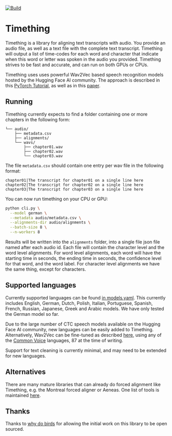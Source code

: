 [![Build](https://github.com/feldberlin/timething/workflows/CI/badge.svg)](https://github.com/feldberlin/timething/actions)

# Timething

Timething is a library for aligning text transcripts with audio. You provide
an audio file, as well as a text file with the complete text transcript.
Timething will output a list of time-codes for each word and character that
indicate when this word or letter was spoken in the audio you provided.
Timething strives to be fast and accurate, and can run on both GPUs or CPUs.

Timething uses uses powerful Wav2Vec based speech recognition models hosted by
the Hugging Face AI community. The approach is described in this [PyTorch
Tutorial](https://pytorch.org/audio/main/tutorials/forced_alignment_tutorial.html),
as well as in this [paper](https://arxiv.org/abs/2007.09127).

## Running

Timething currently expects to find a folder containing one or more chapters
in the following form:


    └── audio/
        ├── metadata.csv
        ├── alignments/
        └── wavs/
            ├── chapter01.wav
            ├── chapter02.wav
            └── chapter03.wav


The file `metadata.csv` should contain one entry per wav file in the following
format:

```csv
chapter01|The transcript for chapter01 on a single line here
chapter02|The transcript for chapter02 on a single line here
chapter03|The transcript for chapter03 on a single line here
```

You can now run timething on your CPU or GPU:


```bash
python cli.py \
  --model german \
  --metadata audio/metadata.csv \
  --alignments-dir audio/alignments \
  --batch-size 8 \
  --n-workers 8
```

Results will be written into the `alignments` folder, into a single file json
file named after each audio id. Each file will contain the character level and
the word level alignments. For word level alignments, each word will have the
starting time in seconds, the ending time in seconds, the confidence level for
that word, and the word label. For character level alignments we have the same
thing, except for characters.

## Supported languages

Currently supported languages can be found [in
models.yaml](https://github.com/feldberlin/timething/blob/main/timething/models.yaml).
This currently includes English, German, Dutch, Polish, Italian, Portuguese,
Spanish, French, Russian, Japanese, Greek and Arabic models. We have only
tested the German model so far.

Due to the large number of CTC speech models available on the Hugging Face AI
community, new languages can be easily added to Timething. Alternatively,
Wav2Vec can be fine-tuned as described
[here](https://huggingface.co/blog/fine-tune-wav2vec2-english), using any of
the [Common Voice](https://commonvoice.mozilla.org/en/languages) languages, 87
at the time of writing.

Support for text cleaning is currently minimal, and may need to be extended
for new languages.

## Alternatives

There are many mature libraries that can already do forced alignment like
Timething, e.g. the Montreal forced aligner or Aeneas. One list of tools is
maintained [here](https://github.com/pettarin/forced-alignment-tools).

## Thanks

Thanks to [why do birds](http://www.whydobirds.de) for allowing the initial
work on this library to be open sourced.
